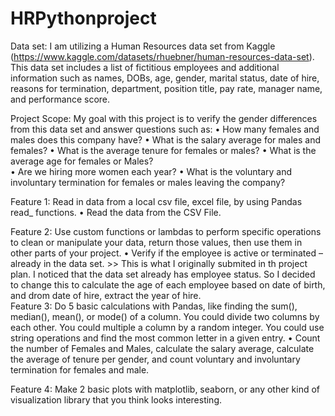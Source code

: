# HRPythonproject
Data set: I am utilizing a Human Resources data set from Kaggle (https://www.kaggle.com/datasets/rhuebner/human-resources-data-set). This data set includes a list of fictitious employees and additional information such as names, DOBs, age, gender, marital status, date of hire, reasons for termination, department, position title, pay rate, manager name, and performance score.

Project Scope: My goal with this project is to verify the gender differences from this data set and answer questions such as:
•	How many females and males does this company have?
•	What is the salary average for males and females?
•	What is the average tenure for females or males?
•	What is the average age for females or Males?  
•	Are we hiring more women each year? 
•	What is the voluntary and involuntary termination for females or males leaving the company? 

Feature 1: Read in data from a local csv file, excel file, by using Pandas read_ functions. 
•	Read the data from the CSV File. 

Feature 2: Use custom functions or lambdas to perform specific operations to clean or manipulate your data, return those values, then use them in other parts of your project.
•	Verify if the employee is active or terminated – already in the data set. >> This is what I originally submited in th project plan. I noticed that the data set already has employee status. So I decided to change this to calculate the age of each employee based on date of birth, and drom date of hire, extract the year of hire.  
Feature 3: Do 5 basic calculations with Pandas, like finding the sum(), median(), mean(), or mode() of a column. You could divide two columns by each other. You could multiple a column by a random integer. You could use string operations and find the most common letter in a given entry.
•	Count the number of Females and Males, calculate the salary average, calculate the average of tenure per gender, and count voluntary and involuntary termination for females and male.

Feature 4: Make 2 basic plots with matplotlib, seaborn, or any other kind of visualization library that you think looks interesting.

